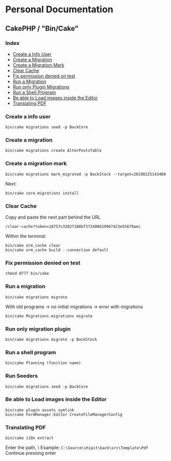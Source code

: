 # Personal Documentation
## CakePHP / "Bin/Cake"

### Index
- [Create a Info User](#Create-a-info-user)
- [Create a Migration](#Create-a-migration)
- [Create a Migration Mark](#Create-a-migration-mark)
- [Clear Cache](#Clear-cache)
- [Fix permission denied on test](#fix-permission-denied-on-test)
- [Run a Migration](#Run-a-migration)
- [Run only Plugin Migrations](#Run-only-migration-plugin)
- [Run a Shell Program](#Run-a-shell-program)
- [Be able to Load images inside the Editor](#Be-able-to-Load-images-inside-the-Editor)
- [Translating PDF](#Translating-PDF)

### Create a info user
```
bin/cake migrations seed -p BackCore
```

### Create a migration
```
bin/cake migrations create AlterPostsTable
```
### Create a migration mark
```
bin/cake migrations mark_migrated -p BackStock --target=20190225143409
```
Next:
```
bin/cake core.migrations install
```

### Clear Cache
Copy and paste the next part behind the URL
```
/clear-cache?token=18757c32027188bf372400629967423e55679aec
```
Within the terminal:
```
bin/cake orm_cache clear
bin/cake orm_cache build --connection default
```

### Fix permission denied on test 
```
chmod 0777 bin/cake
```

### Run a migration
```
bin/cake migrations migrate
```
With old programs -> no initial migrations -> error with migrations
```
bin/cake Migrations.migrations migrate
```

### Run only migration plugin
``` 
bin/cake migrations migrate -p BackStock
```

### Run a shell program
```
bin/cake Planning (function name)
```

### Run Seeders
```
bin/cake migrations seed -p BackCore
```

### Be able to Load images inside the Editor
```
bin/cake plugin assets symlink
bin/cake FormManager.Editor CreateFileManagerConfig
```

### Translating PDF
```
bin/cake i18n extract
```
Enter the path, \ Example: ``C:\Source\shipit\back\src\Template\Pdf`` \
Continue pressing enter
